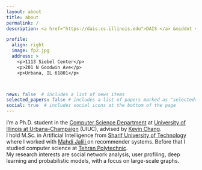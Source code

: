 ```yaml
---
layout: about
title: about
permalink: /
description: <a href="https://dais.cs.illinois.edu">DAIS </a> &middot <a href="https://cs.illinois.edu">Computer Science Department</a> &middot <a href="https://illinois.edu">University of Illinois at Urbana-Champaign</a>

profile:
  align: right
  image: fp2.jpg
  address: >
    <p>1113 Siebel Center</p>
    <p>201 N Goodwin Ave</p>
    <p>Urbana, IL 61801</p>



news: false  # includes a list of news items
selected_papers: false # includes a list of papers marked as "selected={true}"
social: true  # includes social icons at the bottom of the page
---
```

I’m a Ph.D. student in the <a href="https://cs.illinois.edu">Computer Science Department</a> at <a href="https://illinois.edu">University of Illinois at Urbana-Champaign</a> (UIUC), advised by <a href="https://cs.illinois.edu/about/people/faculty/kcchang"> Kevin Chang</a>.    
I hold M.Sc. in Artificial Intelligence from <a href="http://www.en.sharif.edu"> Sharif University of Technology </a> where I worked with <a href="https://scholar.google.com/citations?user=a_j5GLAAAAAJ&hl=en">Mahdi Jalili </a> on recommender systems. Before that I studied computer science at <a href="https://aut.ac.ir/en/"> Tehran Polytechnic</a>. <br>
My research interests are social network analysis, user profiling, deep learning and probabilistic models, with a focus on large-scale graphs. 
 


